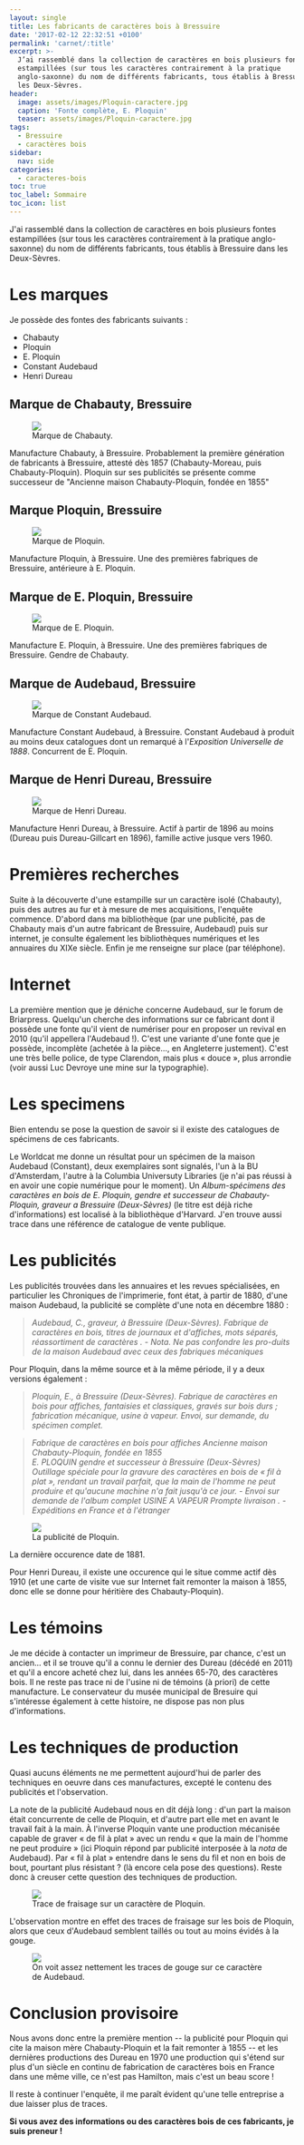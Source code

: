 ```yaml
---
layout: single
title: Les fabricants de caractères bois à Bressuire
date: '2017-02-12 22:32:51 +0100'
permalink: 'carnet/:title'
excerpt: >-
  J’ai rassemblé dans la collection de caractères en bois plusieurs fontes
  estampillées (sur tous les caractères contrairement à la pratique
  anglo-saxonne) du nom de différents fabricants, tous établis à Bressuire dans
  les Deux-Sèvres.
header:
  image: assets/images/Ploquin-caractere.jpg
  caption: 'Fonte complète, E. Ploquin'
  teaser: assets/images/Ploquin-caractere.jpg
tags:
  - Bressuire
  - caractères bois
sidebar:
  nav: side
categories:
  - caracteres-bois
toc: true
toc_label: Sommaire
toc_icon: list
---
```


J'ai rassemblé dans la collection de caractères en bois plusieurs fontes estampillées (sur tous les caractères contrairement à la pratique anglo-saxonne) du nom de différents fabricants, tous établis à Bressuire dans les Deux-Sèvres.

# Les marques

Je possède des fontes des fabricants suivants :

- Chabauty
- Ploquin
- E. Ploquin
- Constant Audebaud
- Henri Dureau

## Marque de Chabauty, Bressuire

<figure class="half">
  <a href="{{ site.baseurl }}/assets/images/Marque-Chabauty.jpg">
  <img src="{{ site.baseurl }}/assets/images/Marque-Chabauty.jpg">
</a>
  <figcaption>Marque de Chabauty.</figcaption>
</figure>

Manufacture Chabauty, à Bressuire. Probablement la première génération de fabricants à Bressuire, attesté dès 1857 (Chabauty-Moreau, puis Chabauty-Ploquin). Ploquin sur ses publicités se présente comme successeur de "Ancienne maison Chabauty-Ploquin, fondée en 1855"

## Marque Ploquin, Bressuire

<figure class="half">
  <a href="{{ site.baseurl }}/assets/images/Marque-Ploquin.jpg">
  <img src="{{ site.baseurl }}/assets/images/Marque-Ploquin.jpg">
</a>
  <figcaption>Marque de Ploquin.</figcaption>
</figure>

Manufacture Ploquin, à Bressuire. Une des premières fabriques de Bressuire, antérieure à E. Ploquin.

## Marque de E. Ploquin, Bressuire

<figure class="half">
  <a href="{{ site.baseurl }}/assets/images/Marque-ploquin-2.jpg">
  <img src="{{ site.baseurl }}/assets/images/Marque-ploquin-2.jpg">
</a>
  <figcaption>Marque de E. Ploquin.</figcaption>
</figure>

Manufacture E. Ploquin, à Bressuire. Une des premières fabriques de Bressuire. Gendre de Chabauty.

## Marque de Audebaud, Bressuire

<figure class="half">
  <a href="{{ site.baseurl }}/assets/images/marque-audebaud-2.jpg">
  <img src="{{ site.baseurl }}/assets/images/marque-audebaud-2.jpg">
</a>
  <figcaption>Marque de Constant Audebaud.</figcaption>
</figure>

Manufacture Constant Audebaud, à Bressuire. Constant Audebaud à produit au moins deux catalogues dont un remarqué à l'_Exposition Universelle de 1888_. Concurrent de E. Ploquin.

## Marque de Henri Dureau, Bressuire

<figure class="half">
  <a href="{{ site.baseurl }}/assets/images/Marque-H-Dureau.jpg">
  <img src="{{ site.baseurl }}/assets/images/Marque-H-Dureau.jpg">
</a>
  <figcaption>Marque de Henri Dureau.</figcaption>
</figure>

Manufacture Henri Dureau, à Bressuire. Actif à partir de 1896 au moins (Dureau puis Dureau-Gillcart en 1896), famille active jusque vers 1960.

# Premières recherches

Suite à la découverte d'une estampille sur un caractère isolé (Chabauty), puis des autres au fur et à mesure de mes acquisitions, l'enquête commence. D'abord dans ma bibliothèque (par une publicité, pas de Chabauty mais d'un autre fabricant de Bressuire, Audebaud) puis sur internet, je consulte également les bibliothèques numériques et les annuaires du XIXe siècle. Enfin je me renseigne sur place (par téléphone).

# Internet

La première mention que je déniche concerne Audebaud, sur le forum de Briarpress. Quelqu'un cherche des informations sur ce fabricant dont il possède une fonte qu'il vient de numériser pour en proposer un revival en 2010 (qu'il appellera l'Audebaud !). C'est une variante d'une fonte que je possède, incomplète (achetée à la pièce..., en Angleterre justement). C'est une très belle police, de type Clarendon, mais plus « douce », plus arrondie (voir aussi Luc Devroye une mine sur la typographie).

# Les specimens

Bien entendu se pose la question de savoir si il existe des catalogues de spécimens de ces fabricants.

Le Worldcat me donne un résultat pour un spécimen de la maison Audebaud (Constant), deux exemplaires sont signalés, l'un à la BU d'Amsterdam, l'autre à la Columbia Universuty Libraries (je n'ai pas réussi à en avoir une copie numérique pour le moment). Un _Album-spécimens des caractères en bois de E. Ploquin, gendre et successeur de Chabauty-Ploquin, graveur a Bressuire (Deux-Sèvres)_ (le titre est déjà riche d'informations) est localisé à la bibliothèque d'Harvard. J'en trouve aussi trace dans une référence de catalogue de vente publique.

# Les publicités

Les publicités trouvées dans les annuaires et les revues spécialisées, en particulier les Chroniques de l'imprimerie, font état, à partir de 1880, d'une maison Audebaud, la publicité se complète d'une nota en décembre 1880 :

> _Audebaud, C., graveur, à Bressuire (Deux-Sèvres). Fabrique de caractères en bois, titres de journaux et d'affiches, mots séparés, réassortiment de caractères . - Nota. Ne pas confondre les pro-duits de la maison Audebaud avec ceux des fabriques mécaniques_

Pour Ploquin, dans la même source et à la même période, il y a deux versions également :

> _Ploquin, E., à Bressuire (Deux-Sèvres). Fabrique de caractères en bois pour affiches, fantaisies et classiques, gravés sur bois durs ; fabrication mécanique, usine à vapeur. Envoi, sur demande, du spécimen complet._

> _Fabrique de caractères en bois pour affiches Ancienne maison Chabauty-Ploquin, fondée en 1855<br>
> E. PLOQUIN gendre et successeur à Bressuire (Deux-Sèvres) Outillage spéciale pour la gravure des caractères en bois de « fil à plat », rendant un travail parfait, que la main de l'homme ne peut produire et qu'aucune machine n'a fait jusqu'à ce jour. - Envoi sur demande de l'album complet USINE A VAPEUR Prompte livraison . - Expéditions en France et à l'étranger_

<figure>
  <a href="{{ site.baseurl }}/assets/images/Ploquin-pub-09-01-1881-chronoque de limprimerie
.jpg">
  <img src="{{ site.baseurl }}/assets/images/Ploquin-pub-09-01-1881-chronoque de limprimerie
.jpg">
</a>
  <figcaption>La publicité de Ploquin.</figcaption>
</figure>

La dernière occurence date de 1881.

Pour Henri Dureau, il existe une occurence qui le situe comme actif dès 1910 (et une carte de visite vue sur Internet fait remonter la maison à 1855, donc elle se donne pour héritière des Chabauty-Ploquin).

# Les témoins

Je me décide à contacter un imprimeur de Bressuire, par chance, c'est un ancien... et il se trouve qu'il a connu le dernier des Dureau (décédé en 2011) et qu'il a encore acheté chez lui, dans les années 65-70, des caractères bois. Il ne reste pas trace ni de l'usine ni de témoins (à priori) de cette manufacture. Le conservateur du musée municipal de Bresuire qui s'intéresse également à cette histoire, ne dispose pas non plus d'informations.

# Les techniques de production

Quasi aucuns éléments ne me permettent aujourd'hui de parler des techniques en oeuvre dans ces manufactures, excepté le contenu des publicités et l'observation.

La note de la publicité Audebaud nous en dit déjà long : d'un part la maison était concurrente de celle de Ploquin, et d'autre part elle met en avant le travail fait à la main. À l'inverse Ploquin vante une production mécanisée capable de graver « de fil à plat » avec un rendu « que la main de l'homme ne peut produire » (ici Ploquin répond par publicité interposée à la _nota_ de Audebaud). Par « fil à plat » entendre dans le sens du fil et non en bois de bout, pourtant plus résistant ? (là encore cela pose des questions). Reste donc à creuser cette question des techniques de production.

<figure>
  <a href="{{ site.baseurl }}/assets/images/Detail-Ploquin_0002.jpg">
  <img src="{{ site.baseurl }}/assets/images/Detail-Ploquin_0002.jpg">
</a>
  <figcaption>Trace de fraisage sur un caractère de Ploquin.</figcaption>
</figure>

L'observation montre en effet des traces de fraisage sur les bois de Ploquin, alors que ceux d'Audebaud semblent taillés ou tout au moins évidés à la gouge.

<figure>
  <a href="{{ site.baseurl }}/assets/images/audebaud-det.jpg">
  <img src="{{ site.baseurl }}/assets/images/audebaud-det.jpg">
</a>
  <figcaption>On voit assez nettement les traces de gouge sur ce caractère de Audebaud.</figcaption>
</figure>

# Conclusion provisoire

Nous avons donc entre la première mention -- la publicité pour Ploquin qui cite la maison mère Chabauty-Ploquin et la fait remonter à 1855 -- et les dernières productions des Dureau en 1970 une production qui s'étend sur plus d'un siècle en continu de fabrication de caractères bois en France dans une même ville, ce n'est pas Hamilton, mais c'est un beau score !

Il reste à continuer l'enquête, il me paraît évident qu'une telle entreprise a due laisser plus de traces.

**Si vous avez des informations ou des caractères bois de ces fabricants, je suis preneur !**
